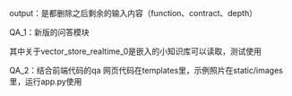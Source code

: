 output：是都删除之后剩余的输入内容（function、contract、depth）



QA_1：新版的问答模块

其中关于vector_store_realtime_0是嵌入的小知识库可以读取，测试使用

QA_2：结合前端代码的qa
网页代码在templates里，示例照片在static/images里，运行app.py使用
